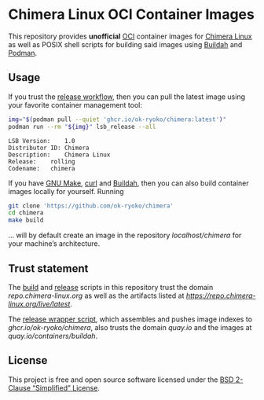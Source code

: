 # Chimera Linux OCI Container Images

This repository provides **unofficial** [OCI] container images for [Chimera Linux] as well as POSIX shell scripts for building said images using [Buildah] and [Podman].

## Usage

If you trust the [release workflow], then you can pull the latest image using your favorite container management tool:

```sh
img="$(podman pull --quiet 'ghcr.io/ok-ryoko/chimera:latest')"
podman run --rm "${img}" lsb_release --all
```

```
LSB Version:	1.0
Distributor ID:	Chimera
Description:	Chimera Linux
Release:	rolling
Codename:	chimera
```

If you have [GNU Make], [curl] and [Buildah], then you can also build container images locally for yourself. Running

```sh
git clone 'https://github.com/ok-ryoko/chimera'
cd chimera
make build
```

… will by default create an image in the repository *localhost/chimera* for your machine’s architecture.

## Trust statement

The [build] and [release] scripts in this repository trust the domain *repo.chimera-linux.org* as well as the artifacts listed at *https://repo.chimera-linux.org/live/latest*.

The [release wrapper script], which assembles and pushes image indexes to *ghcr.io/ok-ryoko/chimera*, also trusts the domain *quay.io* and the images at *quay.io/containers/buildah*.

## License

This project is free and open source software licensed under the [BSD 2-Clause “Simplified” License][license].

[build]: ./scripts/build.sh
[Buildah]: https://buildah.io/
[Chimera Linux]: https://chimera-linux.org/
[curl]: https://curl.se/
[GNU Make]: https://www.gnu.org/software/make/
[license]: ./LICENSE
[OCI]: https://opencontainers.org/
[Podman]: https://podman.io/
[release]: ./scripts/release.sh
[release workflow]: ./.github/workflows/release.yml
[release wrapper script]: ./scripts/release_wrapper.sh
